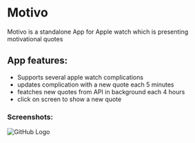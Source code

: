 # Motivo
Motivo is a standalone App for Apple watch which is presenting motivational quotes 

## App features:
  - Supports several apple watch complications
  - updates complication with a new quote each 5 minutes
  - featches new quotes from API in background each 4 hours
  - click on screen to show a new quote
  
### Screenshots:


![GitHub Logo](https://i.imgur.com/LkRwDGL.png)
